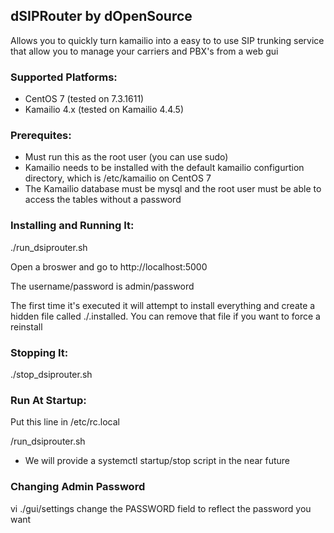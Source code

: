 ## dSIPRouter by dOpenSource

Allows you to quickly turn kamailio into a easy to to use SIP trunking service that allow you to manage your carriers and PBX's from a web gui

### Supported Platforms:

- CentOS 7 (tested on 7.3.1611)
- Kamailio 4.x (tested on Kamailio 4.4.5)

### Prerequites:

- Must run this as the root user (you can use sudo)
- Kamailio needs to be installed with the default kamailio configurtion directory, which is /etc/kamailio on CentOS 7
- The Kamailio database must be mysql and the root user must be able to access the tables without a password

### Installing and Running It:

./run_dsiprouter.sh 


Open a broswer and go to http://localhost:5000

The username/password is admin/password

The first time it's executed it will attempt to install everything and create a hidden file called ./.installed.  You can remove that file if you want to force a reinstall

### Stopping It:

./stop_dsiprouter.sh


### Run At Startup:

Put this line in /etc/rc.local

<your directory>/run_dsiprouter.sh

* We will provide a systemctl startup/stop script in the near future


### Changing Admin Password

vi ./gui/settings
change the PASSWORD field to reflect the password you want
